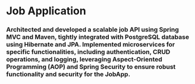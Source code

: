 # Job Application
### Architected and developed a scalable job API using Spring MVC and Maven, tightly integrated with PostgreSQL database using Hibernate and JPA. Implemented microservices for specific functionalities, including authentication, CRUD operations, and logging, leveraging Aspect-Oriented Programming (AOP) and Spring Security to ensure robust functionality and security for the JobApp.
